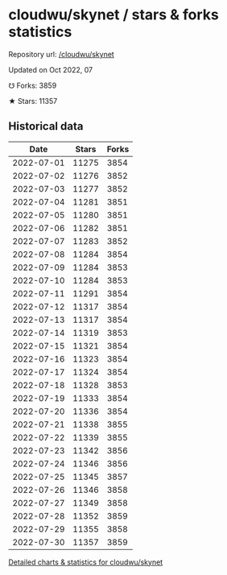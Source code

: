 # cloudwu/skynet / stars & forks statistics

Repository url: [/cloudwu/skynet](https://github.com/cloudwu/skynet)

Updated on Oct 2022, 07

☋ Forks: 3859

★ Stars: 11357

## Historical data
| Date | Stars | Forks |
|------|-------|-------|
| 2022-07-01 | 11275 | 3854 | 
| 2022-07-02 | 11276 | 3852 | 
| 2022-07-03 | 11277 | 3852 | 
| 2022-07-04 | 11281 | 3851 | 
| 2022-07-05 | 11280 | 3851 | 
| 2022-07-06 | 11282 | 3851 | 
| 2022-07-07 | 11283 | 3852 | 
| 2022-07-08 | 11284 | 3854 | 
| 2022-07-09 | 11284 | 3853 | 
| 2022-07-10 | 11284 | 3853 | 
| 2022-07-11 | 11291 | 3854 | 
| 2022-07-12 | 11317 | 3854 | 
| 2022-07-13 | 11317 | 3854 | 
| 2022-07-14 | 11319 | 3853 | 
| 2022-07-15 | 11321 | 3854 | 
| 2022-07-16 | 11323 | 3854 | 
| 2022-07-17 | 11324 | 3854 | 
| 2022-07-18 | 11328 | 3853 | 
| 2022-07-19 | 11333 | 3854 | 
| 2022-07-20 | 11336 | 3854 | 
| 2022-07-21 | 11338 | 3855 | 
| 2022-07-22 | 11339 | 3855 | 
| 2022-07-23 | 11342 | 3856 | 
| 2022-07-24 | 11346 | 3856 | 
| 2022-07-25 | 11345 | 3857 | 
| 2022-07-26 | 11346 | 3858 | 
| 2022-07-27 | 11349 | 3858 | 
| 2022-07-28 | 11352 | 3859 | 
| 2022-07-29 | 11355 | 3858 | 
| 2022-07-30 | 11357 | 3859 | 


[Detailed charts & statistics for cloudwu/skynet](https://reviewgithub.com/rep/cloudwu/skynet)
